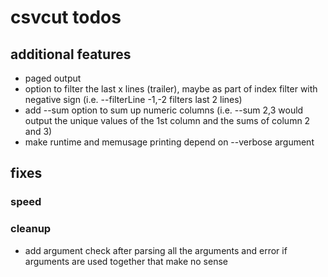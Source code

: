# csvcut todos

## additional features
* paged output
* option to filter the last x lines (trailer), maybe as part of index filter with negative sign (i.e. --filterLine -1,-2 filters last 2 lines)
* add --sum option to sum up numeric columns (i.e. --sum 2,3 would output the unique values of the 1st column and the sums of column 2 and 3)
* make runtime and memusage printing depend on --verbose argument

## fixes

### speed

### cleanup
* add argument check after parsing all the arguments and error if arguments are used together that make no sense
